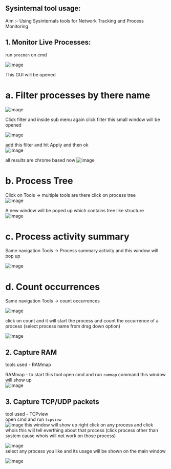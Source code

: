 ## Sysinternal tool usage:

Aim :- Using Sysinternals tools for Network Tracking and Process Monitoring

## 1. Monitor Live Processes:

run ``` procmon ``` on cmd

![image](https://github.com/Modilover69/CFEL/assets/132368904/cd62268d-ddac-4f1c-a94c-2f3a975831f1)

This GUI will be opened
# a. Filter processes by there name

![image](https://github.com/Modilover69/CFEL/assets/132368904/2320ebd8-220e-4677-be44-a6920607f606)

Click filter and inside sub menu again click filter this small window will be opened

![image](https://github.com/Modilover69/CFEL/assets/132368904/0dce55f6-7b5a-449b-8886-160720c6b7fa)

add this filter and hit Apply and then ok  
![image](https://github.com/Modilover69/CFEL/assets/132368904/fbd839c4-13d0-4458-8b31-b73ac499d268)

all results are chrome based now
![image](https://github.com/Modilover69/CFEL/assets/132368904/0c2cca66-22ed-4411-abfb-211f58fd8636)

# b. Process Tree

Click on Tools -> multiple tools are there click on process tree  
![image](https://github.com/Modilover69/CFEL/assets/132368904/ccda3b6a-467c-4013-ac63-5c0f0231c623)

A new window will be poped up which contains tree like structure  
![image](https://github.com/Modilover69/CFEL/assets/132368904/8a15e702-cca0-46e5-bd5d-27131367cdf0)

# c. Process activity summary

Same navigation Tools -> Process summary activity
and this window will pop up

![image](https://github.com/Modilover69/CFEL/assets/132368904/20606145-28b6-4356-b01c-3d26091ec7ad)

# d. Count occurrences

Same navigation Tools -> count occurrences

![image](https://github.com/Modilover69/CFEL/assets/132368904/53dab480-cc68-44f0-a00c-dff386082483)  

click on count and it will start the process and count the occurrence of a process (select process name from drag down option)

![image](https://github.com/Modilover69/CFEL/assets/132368904/39576778-3eb1-4d1c-a3d3-b97bfbf10511)

## 2. Capture RAM

tools used - RAMmap  

RAMmap - to start this tool open cmd and run ``` rammap ``` command this window will show up  
![image](https://github.com/Modilover69/CFEL/assets/132368904/04c69c93-c344-481b-a095-fe54b9271296)

## 3. Capture TCP/UDP packets

tool used - TCPview  
open cmd and run ``` tcpview ```  
![image](https://github.com/Modilover69/CFEL/assets/132368904/3979101e-aae6-48b2-bcb4-02b5b870c974)
this window will show up right click on any process and click whois this will tell everthing about that process (click process other than system cause whois will not work on those process)  

![image](https://github.com/Modilover69/CFEL/assets/132368904/84f96252-2dde-465e-91aa-884e141aa560)  
select any process you like and its usage will be shown on the main window

![image](https://github.com/Modilover69/CFEL/assets/132368904/027fdb68-c225-4ccb-b172-aa12eb17bfff)
